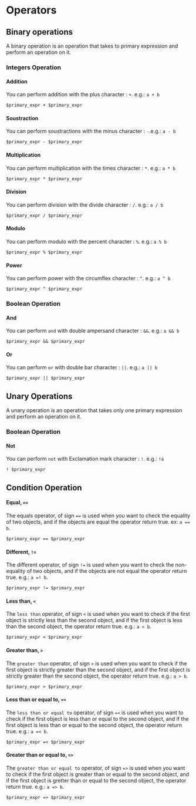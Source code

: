 # Operators

## Binary operations
A binary operation is an operation that takes to primary expression and perform an operation on it.

### Integers Operation

#### Addition
You can perform addition with the plus character : `+`. e.g.: `a + b`
```
$primary_expr + $primary_expr
```

#### Soustraction
You can perform soustractions with the minus character : `-`.e.g.: `a - b`
```
$primary_expr - $primary_expr
```

#### Multiplication
You can perform multiplication with the times character : `*`. e.g.: `a * b`
```
$primary_expr * $primary_expr
```

#### Division
You can perform division with the divide character : `/`. e.g.: `a / b`
```
$primary_expr / $primary_expr
```

#### Modulo
You can perform modulo with the percent character : `%`. e.g.: `a % b`
```
$primary_expr % $primary_expr
```

#### Power
You can perform power with the circumflex character : `^`. e.g.: `a ^ b`
```
$primary_expr ^ $primary_expr
```

### Boolean Operation

#### And
You can perform `and` with double ampersand character : `&&`. e.g.: `a && b`
```
$primary_expr && $primary_expr
```

#### Or
You can perform `or` with double bar character : `||`. e.g.: `a || b`
```
$primary_expr || $primary_expr
```

## Unary Operations
A unary operation is an operation that takes only one primary expression and perform an operation on it.

### Boolean Operation

#### Not
You can perform `not` with Exclamation mark character : `!`. e.g.: `!a`
```
! $primary_expr
```

## Condition Operation

#### Equal, `==`

The equals operator, of sign `==` is used when you want to check the equality of two objects, and if the objects are equal the operator return true. ex: `a == b`.
```
$primary_expr == $primary_expr
```

#### Different, `!=`

The different operator, of sign `!=` is used when you want to check the non-equality of two objects, and if the objects are not equal the operator return true. e.g.: `a =! b`.
```
$primary_expr != $primary_expr
```

#### Less than, `<`

The `less than` operator, of sign `<` is used when you want to check if the first object is strictly less than the second object, and if the first object is less than the second object, the operator return true. e.g.: `a < b`.
```
$primary_expr < $primary_expr
```

#### Greater than, `>`

The `greater than` operator, of sign `>` is used when you want to check if the first object is strictly greater than the second object, and if the first object is strictly greater than the second object, the operator return true. e.g.: `a > b`.
```
$primary_expr > $primary_expr
```

#### Less than or equal to, `=<`

The `less than or equal to` operator, of sign `=<` is used when you want to check if the first object is less than or equal to the second object, and if the first object is less than or equal to the second object, the operator return true. e.g.: `a =< b`.
```
$primary_expr =< $primary_expr
```

#### Greater than or equal to, `=>`

The `greater than or equal to` operator, of sign `=>` is used when you want to check if the first object is greater than or equal to the second object, and if the first object is gretter than or equal to the second object, the operator return true. e.g.: `a => b`.
```
$primary_expr => $primary_expr
```
